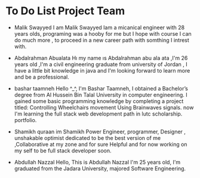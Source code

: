 # To Do List Project Team

- Malik Swayyed
    I am Malik Swayyed Iam a micanical engineer with 28 years olds, programing was a hooby for me but I hope with course I can do much more , to proceed in a new career path with somthing I intrest with.

- Abdalrahman Abualata
    Hı my name ıs Abdalrahman abu ala ata ,I'm 26 years old ,I'm a civil engineering graduate from university of Jordan , I have a little bit knowledge in java and I'm looking forward to learn more and be a professional.

- bashar taamneh
    Hello ^_^, I'm Bashar Taamneh, I obtained a Bachelor’s degree from Al Hussein Bin Talal University in computer engineering. I gained some basic programming knowledge by completing a project titled: Controlling Wheelchairs movement Using Brainwaves signals. now I'm learning the full stack web development path in lutc scholarship. portfolio.

- Shamikh quraan
    im Shamikh Power Engineer, programmer, Designer , unshakable optimist dedicated to be the best version of me ,Collaborative at my zone and for sure Helpful and for now working on my self to be full stack developer soon.

- Abdullah Nazzal 
    Hello, This is Abdullah Nazzal I'm 25 years old, I'm graduated from the Jadara University, majored Software Engineering.
